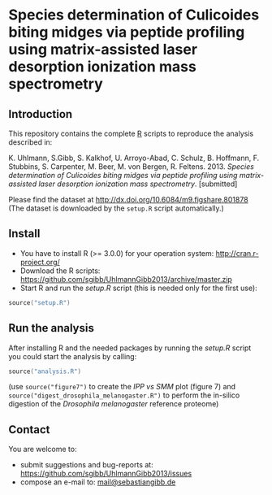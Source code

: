 # Species determination of Culicoides biting midges via peptide profiling using matrix-assisted laser desorption ionization mass spectrometry

## Introduction

This repository contains the complete [R](http://r-project.org) scripts to reproduce the analysis described in:

K. Uhlmann, S.Gibb, S. Kalkhof, U. Arroyo-Abad, C. Schulz,
B. Hoffmann, F. Stubbins, S. Carpenter, M. Beer, M. von Bergen, R. Feltens. 2013.
*Species determination of Culicoides biting midges via peptide profiling using
matrix-assisted laser desorption ionization mass spectrometry*. [submitted]

Please find the dataset at http://dx.doi.org/10.6084/m9.figshare.801878 <br />
(The dataset is downloaded by the `setup.R` script automatically.)

## Install

 - You have to install R (>= 3.0.0) for your operation system: http://cran.r-project.org/
 - Download the R scripts: https://github.com/sgibb/UhlmannGibb2013/archive/master.zip
 - Start R and run the *setup.R* script (this is needed only for the first use):

```s
source("setup.R")
```

## Run the analysis

After installing R and the needed packages by running the *setup.R* script you could start the analysis by calling:

```s
source("analysis.R")
```

(use `source("figure7")` to create the *IPP vs SMM* plot (figure 7) and `source("digest_drosophila_melanogaster.R")` to perform the in-silico digestion of the *Drosophila melanogaster* reference proteome)

## Contact

You are welcome to:

* submit suggestions and bug-reports at: <https://github.com/sgibb/UhlmannGibb2013/issues>
* compose an e-mail to: <mail@sebastiangibb.de>

